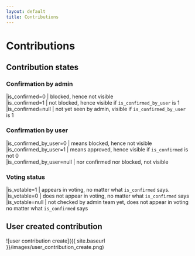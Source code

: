 ```yaml
---
layout: default
title: Contributions
---
```



# Contributions

## Contribution states

### Confirmation by admin

|is_confirmed=0               | blocked, hence not visible<br />
|is_confirmed=1               | not blocked, hence visible if `is_confirmed_by_user` is 1<br />
|is_confirmed=null            | not yet seen by admin, visible if `is_confirmed_by_user` is 1


### Confirmation by user

|is_confirmed_by_user=0       | means blocked, hence not visible<br />
|is_confirmed_by_user=1       | means approved, hence visible if `is_confirmed` is not 0<br />
|is_confirmed_by_user=null    | nor confirmed nor blocked, not visible


### Voting status

|is_votable=1                 | appears in voting, no matter what `is_confirmed` says.<br />
|is_votable=0                 | does not appear in voting, no matter what `is_confirmed` says<br />
|is_votable=null              | not checked by admin team yet, does not appear in voting no matter what `is_confirmed` says


## User created contribution

![user contribution create]({{ site.baseurl }}/images/user_contribution_create.png)
